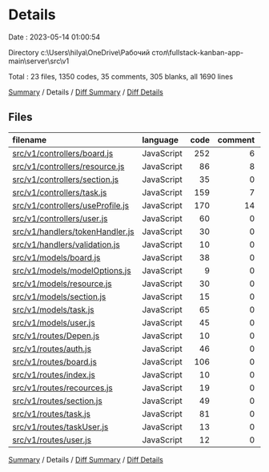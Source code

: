 # Details

Date : 2023-05-14 01:00:54

Directory c:\\Users\\hilya\\OneDrive\\Рабочий стол\\fullstack-kanban-app-main\\server\\src\\v1

Total : 23 files,  1350 codes, 35 comments, 305 blanks, all 1690 lines

[Summary](results.md) / Details / [Diff Summary](diff.md) / [Diff Details](diff-details.md)

## Files
| filename | language | code | comment | blank | total |
| :--- | :--- | ---: | ---: | ---: | ---: |
| [src/v1/controllers/board.js](/src/v1/controllers/board.js) | JavaScript | 252 | 6 | 90 | 348 |
| [src/v1/controllers/resource.js](/src/v1/controllers/resource.js) | JavaScript | 86 | 8 | 19 | 113 |
| [src/v1/controllers/section.js](/src/v1/controllers/section.js) | JavaScript | 35 | 0 | 3 | 38 |
| [src/v1/controllers/task.js](/src/v1/controllers/task.js) | JavaScript | 159 | 7 | 26 | 192 |
| [src/v1/controllers/useProfile.js](/src/v1/controllers/useProfile.js) | JavaScript | 170 | 14 | 43 | 227 |
| [src/v1/controllers/user.js](/src/v1/controllers/user.js) | JavaScript | 60 | 0 | 12 | 72 |
| [src/v1/handlers/tokenHandler.js](/src/v1/handlers/tokenHandler.js) | JavaScript | 30 | 0 | 2 | 32 |
| [src/v1/handlers/validation.js](/src/v1/handlers/validation.js) | JavaScript | 10 | 0 | 2 | 12 |
| [src/v1/models/board.js](/src/v1/models/board.js) | JavaScript | 38 | 0 | 3 | 41 |
| [src/v1/models/modelOptions.js](/src/v1/models/modelOptions.js) | JavaScript | 9 | 0 | 0 | 9 |
| [src/v1/models/resource.js](/src/v1/models/resource.js) | JavaScript | 30 | 0 | 3 | 33 |
| [src/v1/models/section.js](/src/v1/models/section.js) | JavaScript | 15 | 0 | 2 | 17 |
| [src/v1/models/task.js](/src/v1/models/task.js) | JavaScript | 65 | 0 | 5 | 70 |
| [src/v1/models/user.js](/src/v1/models/user.js) | JavaScript | 45 | 0 | 2 | 47 |
| [src/v1/routes/Depen.js](/src/v1/routes/Depen.js) | JavaScript | 10 | 0 | 8 | 18 |
| [src/v1/routes/auth.js](/src/v1/routes/auth.js) | JavaScript | 46 | 0 | 4 | 50 |
| [src/v1/routes/board.js](/src/v1/routes/board.js) | JavaScript | 106 | 0 | 27 | 133 |
| [src/v1/routes/index.js](/src/v1/routes/index.js) | JavaScript | 10 | 0 | 4 | 14 |
| [src/v1/routes/recources.js](/src/v1/routes/recources.js) | JavaScript | 19 | 0 | 10 | 29 |
| [src/v1/routes/section.js](/src/v1/routes/section.js) | JavaScript | 49 | 0 | 4 | 53 |
| [src/v1/routes/task.js](/src/v1/routes/task.js) | JavaScript | 81 | 0 | 14 | 95 |
| [src/v1/routes/taskUser.js](/src/v1/routes/taskUser.js) | JavaScript | 13 | 0 | 13 | 26 |
| [src/v1/routes/user.js](/src/v1/routes/user.js) | JavaScript | 12 | 0 | 9 | 21 |

[Summary](results.md) / Details / [Diff Summary](diff.md) / [Diff Details](diff-details.md)